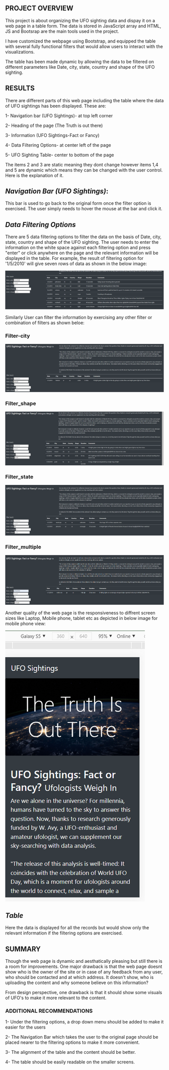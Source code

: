 ## **PROJECT OVERVIEW**
This project is about organizing the UFO sighting data and dispay it on a web page in a table form. The data is stored in JavaScript array and HTML, JS and Bootsrap are the main tools used in the project.

I have customized the webpage using Bootstrap, and equipped the table with several fully functional filters that would allow users to interact with the visualizations.

The table has been made dynamic by allowing the data to be filtered on different parameters like Date, city, state, country and shape of the UFO sighting.

## **RESULTS**

There are different parts of this web page including the table where the data of UFO sightings has been displayed. These are:

1- Navigation bar (UFO Sightings)- at top left corner

2- Heading of the page (The Truth is out there)

3- Information (UFO Sightings-Fact or Fancy)

4- Data Filtering Options- at center left of the page

5- UFO Sighting Table- center to bottom of the page

The items 2 and 3 are static meaning they dont change however items 1,4 and 5 are dynamic which means they can be changed with the user control. Here is the explanation of it.

## *Navigation Bar (UFO Sightings)*:

This bar is used to go back to the original form once the filter option is exercised. The user simply needs to hover the mouse at the bar and click it.

## *Data Filtering Options*

There are 5 data filtering options to filter the data on the basis of Date, city, state, country and shape of the UFO sighting. The user needs to enter the information on the white space against each filtering option and press "enter" or click anywhere on the page and the relevant information will be displayed in the table. For example, the result of filtering option for '1/5/2010' will give seven rows of data as shown in the below image:

<img src = "Filter_date.PNG"><img>

Similarly User can filter the information by exercising any other filter or combination of filters as shown beloe:

### **Filter-city**

<img src = "Filter_city.PNG"><img>

### **Filter_shape**

<img src = "Filter_shape.PNG"><img>

### **Filter_state**

<img src = "Filter_state.PNG"><img>

### **Filter_multiple**

<img src = "Filter_multiple.PNG"><img>

Another quality of the web page is the responsiveness to diffrent screen sizes like Laptop, Mobile phone, tablet etc as depicted in below image for mobile phone view:

<img src = "mobile_view.PNG"><img>

## *Table*

Here the data is displayed for all the records but would show only the relevant information if the filtering options are exercised. 

## **SUMMARY**
Though the web page is dynamic and aesthatically pleasing but still there is a room for improvements. One major drawback is that the web page doesnt show who is the owner of the site or in case of any feedback from any user, who should be contacted and at which address. It doesn't show, who is uploading the content and why someone believe on this information?

From design perspective, one drawback is that it should show some visuals of UFO's to make it more relevant to the content.


### **ADDITIONAL RECOMMENDATIONS**

1- Under the filtering options, a drop down menu should be added to make it easier for the users

2- The Navigation Bar which takes the user to the original page should be placed nearer to the filtering options to make it more convenient.

3- The alignment of the table and the content should be better.

4- The table should be easily readable on the smaller screens.

